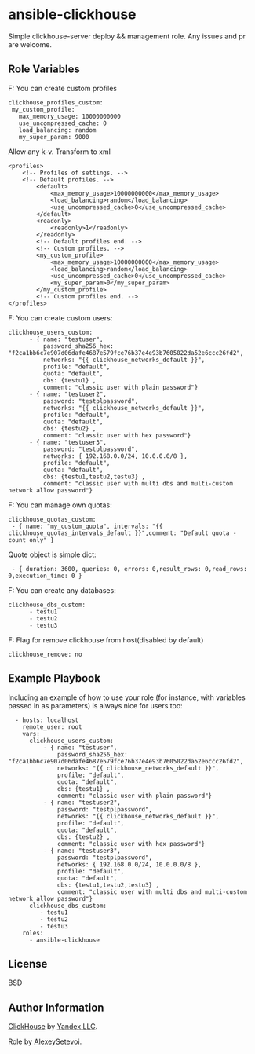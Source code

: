 ansible-clickhouse
=========

Simple clickhouse-server deploy && management role.
Any issues and pr are welcome.

Role Variables
--------------

F: You can create custom profiles
```
clickhouse_profiles_custom:
 my_custom_profile:
   max_memory_usage: 10000000000
   use_uncompressed_cache: 0
   load_balancing: random
   my_super_param: 9000
```

Allow any k-v. Transform to xml
```
<profiles>
    <!-- Profiles of settings. -->
    <!-- Default profiles. -->
        <default>
            <max_memory_usage>10000000000</max_memory_usage>
            <load_balancing>random</load_balancing>
            <use_uncompressed_cache>0</use_uncompressed_cache>
        </default>
        <readonly>
            <readonly>1</readonly>
        </readonly>
        <!-- Default profiles end. -->
        <!-- Custom profiles. -->
        <my_custom_profile>
            <max_memory_usage>10000000000</max_memory_usage>
            <load_balancing>random</load_balancing>
            <use_uncompressed_cache>0</use_uncompressed_cache>
            <my_super_param>0</my_super_param>
        </my_custom_profile>
        <!-- Custom profiles end. -->
</profiles>
```

F: You can create custom users:
```
clickhouse_users_custom:
      - { name: "testuser",
          password_sha256_hex: "f2ca1bb6c7e907d06dafe4687e579fce76b37e4e93b7605022da52e6ccc26fd2",
          networks: "{{ clickhouse_networks_default }}",
          profile: "default",
          quota: "default",
          dbs: {testu1} ,
          comment: "classic user with plain password"}
      - { name: "testuser2",
          password: "testplpassword",
          networks: "{{ clickhouse_networks_default }}",
          profile: "default",
          quota: "default",
          dbs: {testu2} ,
          comment: "classic user with hex password"}
      - { name: "testuser3",
          password: "testplpassword",
          networks: { 192.168.0.0/24, 10.0.0.0/8 },
          profile: "default",
          quota: "default",
          dbs: {testu1,testu2,testu3} ,
          comment: "classic user with multi dbs and multi-custom network allow password"}
```

F: You can manage own quotas:
```
clickhouse_quotas_custom:
 - { name: "my_custom_quota", intervals: "{{ clickhouse_quotas_intervals_default }}",comment: "Default quota - count only" }
```
Quote object is simple dict:
```
 - { duration: 3600, queries: 0, errors: 0,result_rows: 0,read_rows: 0,execution_time: 0 }
```

F: You can create any databases:
```
clickhouse_dbs_custom:
      - testu1
      - testu2
      - testu3
```

F: Flag for remove clickhouse from host(disabled by default)
```
clickhouse_remove: no
```

Example Playbook
----------------

Including an example of how to use your role (for instance, with variables passed in as parameters) is always nice for users too:
```
  - hosts: localhost
    remote_user: root
    vars:
      clickhouse_users_custom:
          - { name: "testuser",
              password_sha256_hex: "f2ca1bb6c7e907d06dafe4687e579fce76b37e4e93b7605022da52e6ccc26fd2",
              networks: "{{ clickhouse_networks_default }}",
              profile: "default",
              quota: "default",
              dbs: {testu1} ,
              comment: "classic user with plain password"}
          - { name: "testuser2",
              password: "testplpassword",
              networks: "{{ clickhouse_networks_default }}",
              profile: "default",
              quota: "default",
              dbs: {testu2} ,
              comment: "classic user with hex password"}
          - { name: "testuser3",
              password: "testplpassword",
              networks: { 192.168.0.0/24, 10.0.0.0/8 },
              profile: "default",
              quota: "default",
              dbs: {testu1,testu2,testu3} ,
              comment: "classic user with multi dbs and multi-custom network allow password"}
      clickhouse_dbs_custom:
         - testu1
         - testu2
         - testu3
    roles:
      - ansible-clickhouse
```

License
-------

BSD

Author Information
------------------

[ClickHouse](https://clickhouse.yandex/docs/en/index.html) by [Yandex LLC](https://yandex.ru/company/).

Role by [AlexeySetevoi](https://github.com/AlexeySetevoi).
